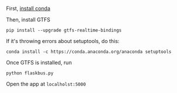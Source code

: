 First, [install conda](http://conda.pydata.org/docs/install/quick.html)

Then, install GTFS  

```
pip install --upgrade gtfs-realtime-bindings
```

If it's throwing errors about setuptools, do this:

```
conda install -c https://conda.anaconda.org/anaconda setuptools
```

Once GTFS is installed, run  

```
python flaskbus.py
```

Open the app at `localholst:5000`

